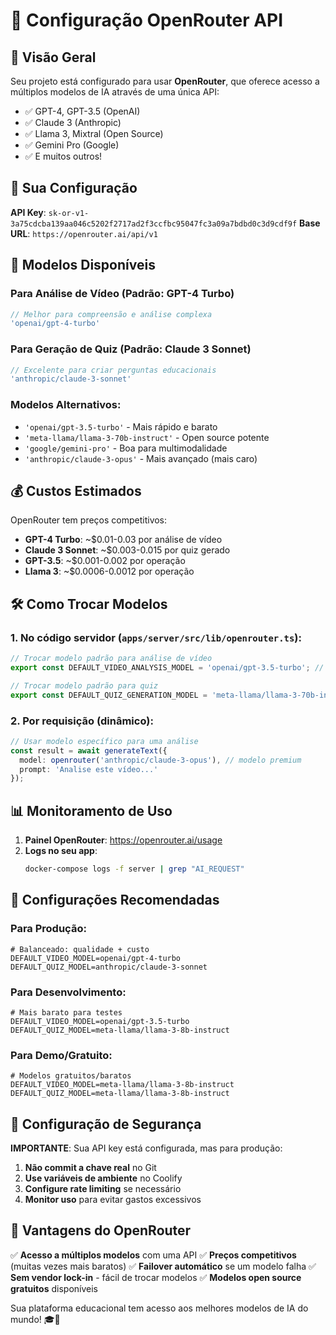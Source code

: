 # 🤖 Configuração OpenRouter API

## 🎯 Visão Geral

Seu projeto está configurado para usar **OpenRouter**, que oferece acesso a múltiplos modelos de IA através de uma única API:

- ✅ GPT-4, GPT-3.5 (OpenAI)
- ✅ Claude 3 (Anthropic) 
- ✅ Llama 3, Mixtral (Open Source)
- ✅ Gemini Pro (Google)
- ✅ E muitos outros!

## 🔑 Sua Configuração

**API Key**: `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`
**Base URL**: `https://openrouter.ai/api/v1`

## 🎨 Modelos Disponíveis

### **Para Análise de Vídeo** (Padrão: GPT-4 Turbo)
```typescript
// Melhor para compreensão e análise complexa
'openai/gpt-4-turbo'
```

### **Para Geração de Quiz** (Padrão: Claude 3 Sonnet)
```typescript
// Excelente para criar perguntas educacionais
'anthropic/claude-3-sonnet'
```

### **Modelos Alternativos**:
- `'openai/gpt-3.5-turbo'` - Mais rápido e barato
- `'meta-llama/llama-3-70b-instruct'` - Open source potente
- `'google/gemini-pro'` - Boa para multimodalidade
- `'anthropic/claude-3-opus'` - Mais avançado (mais caro)

## 💰 Custos Estimados

OpenRouter tem preços competitivos:
- **GPT-4 Turbo**: ~$0.01-0.03 por análise de vídeo
- **Claude 3 Sonnet**: ~$0.003-0.015 por quiz gerado
- **GPT-3.5**: ~$0.001-0.002 por operação
- **Llama 3**: ~$0.0006-0.0012 por operação

## 🛠️ Como Trocar Modelos

### 1. No código servidor (`apps/server/src/lib/openrouter.ts`):
```typescript
// Trocar modelo padrão para análise de vídeo
export const DEFAULT_VIDEO_ANALYSIS_MODEL = 'openai/gpt-3.5-turbo'; // mais barato

// Trocar modelo padrão para quiz
export const DEFAULT_QUIZ_GENERATION_MODEL = 'meta-llama/llama-3-70b-instruct'; // gratuito
```

### 2. Por requisição (dinâmico):
```typescript
// Usar modelo específico para uma análise
const result = await generateText({
  model: openrouter('anthropic/claude-3-opus'), // modelo premium
  prompt: 'Analise este vídeo...'
});
```

## 📊 Monitoramento de Uso

1. **Painel OpenRouter**: https://openrouter.ai/usage
2. **Logs no seu app**:
   ```bash
   docker-compose logs -f server | grep "AI_REQUEST"
   ```

## 🎯 Configurações Recomendadas

### **Para Produção**:
```env
# Balanceado: qualidade + custo
DEFAULT_VIDEO_MODEL=openai/gpt-4-turbo
DEFAULT_QUIZ_MODEL=anthropic/claude-3-sonnet
```

### **Para Desenvolvimento**:
```env
# Mais barato para testes
DEFAULT_VIDEO_MODEL=openai/gpt-3.5-turbo
DEFAULT_QUIZ_MODEL=meta-llama/llama-3-8b-instruct
```

### **Para Demo/Gratuito**:
```env
# Modelos gratuitos/baratos
DEFAULT_VIDEO_MODEL=meta-llama/llama-3-8b-instruct
DEFAULT_QUIZ_MODEL=meta-llama/llama-3-8b-instruct
```

## 🚨 Configuração de Segurança

**IMPORTANTE**: Sua API key está configurada, mas para produção:

1. **Não commit a chave real** no Git
2. **Use variáveis de ambiente** no Coolify
3. **Configure rate limiting** se necessário
4. **Monitor uso** para evitar gastos excessivos

## 🎉 Vantagens do OpenRouter

✅ **Acesso a múltiplos modelos** com uma API
✅ **Preços competitivos** (muitas vezes mais baratos)
✅ **Failover automático** se um modelo falha
✅ **Sem vendor lock-in** - fácil de trocar modelos
✅ **Modelos open source gratuitos** disponíveis

Sua plataforma educacional tem acesso aos melhores modelos de IA do mundo! 🎓🤖
